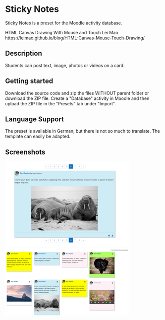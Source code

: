 # Sticky Notes

Sticky Notes is a preset for the Moodle activity database.

HTML Canvas Drawing With Mouse and Touch
Lei Mao
https://leimao.github.io/blog/HTML-Canvas-Mouse-Touch-Drawing/

## Description

Students can post text, image, photos or videos on a card.

## Getting started

Download the source code and zip the files WITHOUT parent folder or download the ZIP file. Create a "Database" activity in Moodle and then upload the ZIP file in the "Presets" tab under "Import".

## Language Support

The preset is available in German, but there is not so much to translate. The template can easily be adapted.

## Screenshots

<img width="400" alt="single view" src="/screenshots/einzelansicht.png">

<img width="400" alt="list view" src="/screenshots/listenansicht.png">
